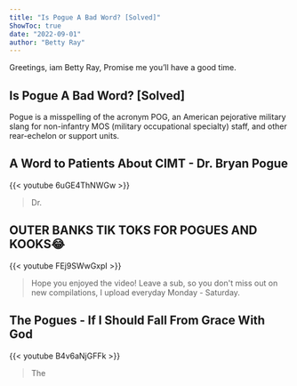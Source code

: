 ```yaml
---
title: "Is Pogue A Bad Word? [Solved]"
ShowToc: true 
date: "2022-09-01"
author: "Betty Ray" 
---
```


Greetings, iam Betty Ray, Promise me you’ll have a good time.
## Is Pogue A Bad Word? [Solved]
Pogue is a misspelling of the acronym POG, an American pejorative military slang for non-infantry MOS (military occupational specialty) staff, and other rear-echelon or support units.

## A Word to Patients About CIMT - Dr. Bryan Pogue
{{< youtube 6uGE4ThNWGw >}}
>Dr. 

## OUTER BANKS TIK TOKS FOR POGUES AND KOOKS😂
{{< youtube FEj9SWwGxpI >}}
>Hope you enjoyed the video! Leave a sub, so you don't miss out on new compilations, I upload everyday Monday - Saturday.

## The Pogues - If I Should Fall From Grace With God
{{< youtube B4v6aNjGFFk >}}
>The 

